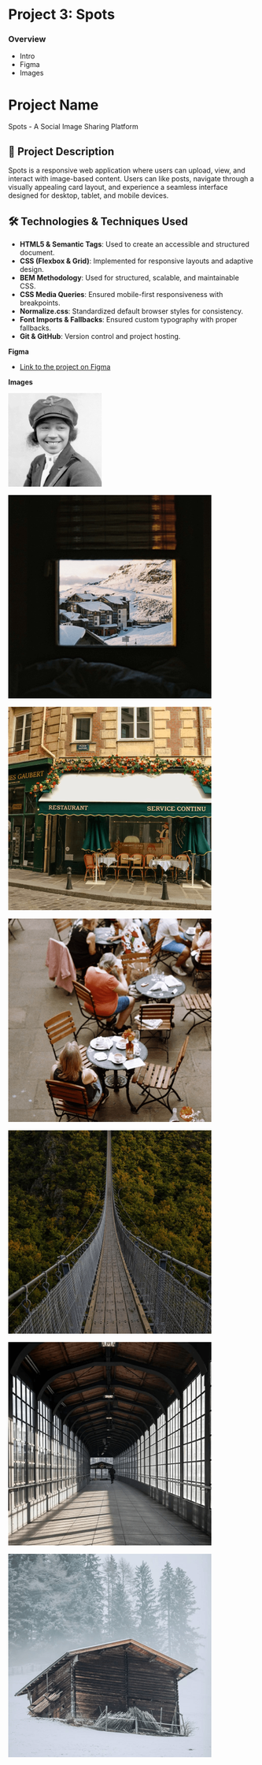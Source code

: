 # Project 3: Spots

### Overview

- Intro
- Figma
- Images

# Project Name

Spots - A Social Image Sharing Platform

## 📌 Project Description

Spots is a responsive web application where users can upload, view, and interact with image-based content. Users can like posts, navigate through a visually appealing card layout, and experience a seamless interface designed for desktop, tablet, and mobile devices.

## 🛠 Technologies & Techniques Used

- **HTML5 & Semantic Tags**: Used to create an accessible and structured document.
- **CSS (Flexbox & Grid)**: Implemented for responsive layouts and adaptive design.
- **BEM Methodology**: Used for structured, scalable, and maintainable CSS.
- **CSS Media Queries**: Ensured mobile-first responsiveness with breakpoints.
- **Normalize.css**: Standardized default browser styles for consistency.
- **Font Imports & Fallbacks**: Ensured custom typography with proper fallbacks.
- **Git & GitHub**: Version control and project hosting.

**Figma**

- [Link to the project on Figma](https://www.figma.com/file/BBNm2bC3lj8QQMHlnqRsga/Sprint-3-Project-%E2%80%94-Spots?type=design&node-id=2%3A60&mode=design&t=afgNFybdorZO6cQo-1)

**Images**

![Avatar](images/image-2.png)

![Card 1](images/pexels-kassandre-pedro-8639743-1.png)

![Card 2](<images/pexels-kassandre-pedro-8639743-1-(2).png>)

![Card 3](<images/pexels-kassandre-pedro-8639743-1-(3).png>)

![Card 4](<images/pexels-kassandre-pedro-8639743-1-(4).png>)

![Card 5](<images/pexels-kassandre-pedro-8639743-1-(5).png>)

![Card 6](<images/pexels-kassandre-pedro-8639743-1-(6).png>)
